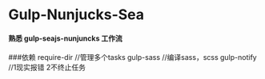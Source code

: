 # Gulp-Nunjucks-Sea

#### 熟悉 gulp-seajs-nunjuncks 工作流

###依赖 
    require-dir   //管理多个tasks
    gulp-sass     //编译sass，scss
    gulp-notify   //1现实报错  2不终止任务

    


